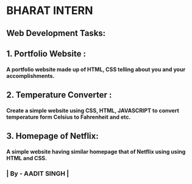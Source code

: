 <H1>BHARAT INTERN</H1>

<h2>Web Development Tasks:</h2>

<h2>1. Portfolio Website :</h2>
<h4>A portfolio website made up of HTML,
CSS telling about you and your
accomplishments.</h4>

<h2>2. Temperature Converter :</h2>
<h4>Create a simple website using CSS, HTML,
JAVASCRIPT to convert temperature form
Celsius to Fahrenheit and etc.</h4>

<h2>3. Homepage of Netflix:</h2>
<h4>A simple website having similar homepage
that of Netflix using using HTML and
CSS.</h4>


<h3>| By - AADIT SINGH | </h3>

